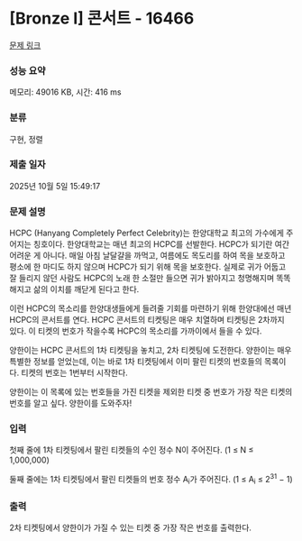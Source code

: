 # [Bronze I] 콘서트 - 16466 

[문제 링크](https://www.acmicpc.net/problem/16466) 

### 성능 요약

메모리: 49016 KB, 시간: 416 ms

### 분류

구현, 정렬

### 제출 일자

2025년 10월 5일 15:49:17

### 문제 설명

<p>HCPC (Hanyang Completely Perfect Celebrity)는 한양대학교 최고의 가수에게 주어지는 칭호이다. 한양대학교는 매년 최고의 HCPC를 선발한다. HCPC가 되기란 여간 어려운 게 아니다. 매일 아침 날달걀을 까먹고, 여름에도 목도리를 하여 목을 보호하고 평소에 한 마디도 하지 않으며 HCPC가 되기 위해 목을 보호한다. 실제로 귀가 어둡고 잘 들리지 않던 사람도 HCPC의 노래 한 소절만 들으면 귀가 밝아지고 청명해지며 똑똑해지고 삶의 이치를 깨닫게 된다고 한다.</p>

<p>이런 HCPC의 목소리를 한양대생들에게 들려줄 기회를 마련하기 위해 한양대에선 매년 HCPC의 콘서트를 연다. HCPC 콘서트의 티켓팅은 매우 치열하며 티켓팅은 2차까지 있다. 이 티켓의 번호가 작을수록 HCPC의 목소리를 가까이에서 들을 수 있다. </p>

<p>양한이는 HCPC 콘서트의 1차 티켓팅을 놓치고, 2차 티켓팅에 도전한다. 양한이는 매우 특별한 정보를 얻었는데, 이는 바로 1차 티켓팅에서 이미 팔린 티켓의 번호들의 목록이다. 티켓의 번호는 1번부터 시작한다. </p>

<p>양한이는 이 목록에 있는 번호들을 가진 티켓을 제외한 티켓 중 번호가 가장 작은 티켓의 번호를 알고 싶다. 양한이를 도와주자!</p>

### 입력 

 <p>첫째 줄에 1차 티켓팅에서 팔린 티켓들의 수인 정수 N이 주어진다. (1 ≤ N ≤ 1,000,000)</p>

<p>둘째 줄에는 1차 티켓팅에서 팔린 티켓들의 번호 정수 A<sub>i</sub>가 주어진다. (1 ≤ A<sub>i</sub> ≤ 2<sup>31</sup> − 1)</p>

### 출력 

 <p>2차 티켓팅에서 양한이가 가질 수 있는 티켓 중 가장 작은 번호를 출력한다.</p>

